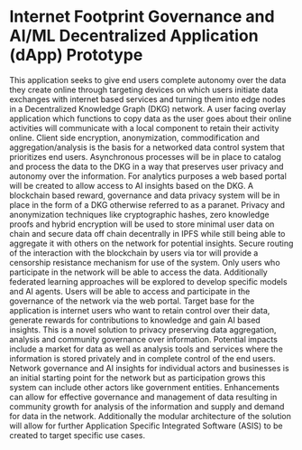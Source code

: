 # Internet Footprint Governance and AI/ML Decentralized Application (dApp) Prototype

This application seeks to give end users complete autonomy over the data they create online through targeting devices on which users initiate data exchanges with internet based services and turning them into edge nodes in a Decentralized Knowledge Graph (DKG) network. A user facing overlay application which functions to copy data as the user goes about their online activities will communicate with a local component to retain their activity online. Client side encryption, anonymization, commodification and aggregation/analysis is the basis for a networked data control system that prioritizes end users. Asynchronous processes will be in place to catalog and process the data to the DKG in a way that preserves user privacy and autonomy over the information. For analytics purposes a web based portal will be created to allow access to AI insights based on the DKG. A blockchain based reward, governance and data privacy system will be in place in the form of a DKG otherwise referred to as a paranet. Privacy and anonymization techniques like cryptographic hashes,  zero knowledge proofs and hybrid encryption will be used to store minimal user data on chain and secure data off chain decentrally in IPFS while still being able to aggregate it with others on the network for potential insights. Secure routing of the interaction with the blockchain by users via tor will provide a censorship resistance mechanism for use of the system. Only users who participate in the network will be able to access the data. Additionally federated learning approaches will be explored to develop specific models and AI agents. Users will be able to access and participate in the governance of the network via the web portal. Target base for the application is internet users who want to retain control over their data, generate rewards for contributions to knowledge and gain AI based insights. This is a novel solution to privacy preserving data aggregation, analysis and community governance over information. Potential impacts include a market for data as well as analysis tools and services where the information is stored privately and in complete control of the end users. Network governance and AI insights for individual actors and businesses is an initial starting point for the network but as participation grows this system can include other actors like government entities. Enhancements can allow for effective governance and management of data resulting in community growth for analysis of the information and supply and demand for data in the network. Additionally the modular architecture of the solution will allow for further Application Specific Integrated Software (ASIS) to be created to target specific use cases.
